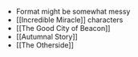 - Format might be somewhat messy
- [[Incredible Miracle]] characters
- [[The Good City of Beacon]]
- [[Autumnal Story]]
- [[The Otherside]]